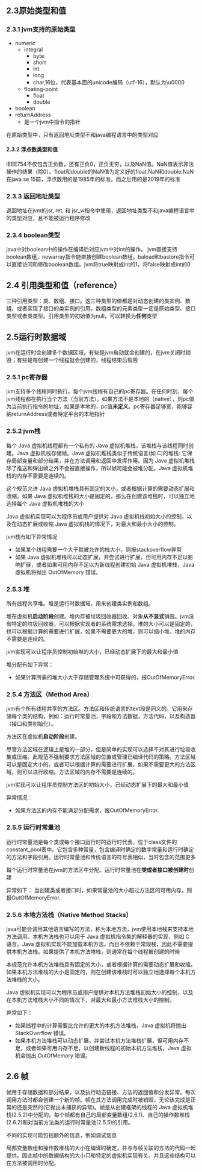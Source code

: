 ## 2.3原始类型和值
### 2.3.1 jvm支持的原始类型
   - numeric
     - integral
        - byte
        - short
        - int
        - long
        - char,16位，代表基本面的unicode编码（utf-16），默认为\u0000
     - floating-point
       - float
       - double
   - boolean
   - returnAddress
     - 是一个jvm中指令的指针
  
  在原始类型中，只有返回地址类型不和java编程语言中的类型对应
  
#### 2.3.2 浮点数类型和值
IEEE754不仅包含正负数，还有正负0，正负无穷，以及NaN值。NaN值表示非法操作的结果（除0）。float和double的NaN值为定义好的float.NaN和double.NaN
在java se 15前，浮点数用的是1985年的标准，而之后用的是2019年的标准

### 2.3.3 返回地址类型
返回地址在jvm的jsr, ret, 和 jsr_w指令中使用，返回地址类型不和java编程语言中的类型对应，且不能被运行程序修改

### 2.3.4 boolean类型
java中对boolean中的操作在编译后对应jvm中对int的操作。
jvm直接支持boolean数组，newarray指令能直接创建boolean数组。baload和bastore指令可以直接访问和修改boolean数组。jvm将true映射成int的1，将false映射成int的0


## 2.4 引用类型和值（reference）
三种引用类型：类、数组、接口。这三种类型的值都是对动态创建的类实例、数组、或者实现了接口的类实例的引用。数组类型的元素类型一定是原始类型、接口类型或者类类型。引用类型的初始值为null，可以转换为**任何**类型

## 2.5运行时数据域
jvm在运行时会创建多个数据区域，有些是jvm启动就会创建的，在jvm关闭时销毁；有些是每创建一个线程就会创建的，线程结束后销毁

### 2.5.1 pc寄存器
jvm支持多个线程同时执行。每个jvm线程有自己的pc寄存器。在任何时刻，每个jvm线程都在执行当个方法（当前方法）。如果方法不是本地的（native），则pc值为当前执行指令的地址，如果是本地的，pc值**未定义**。pc寄存器足够宽，能够容纳returnAddress或者特定平台的本地指针

### 2.5.2 jvm栈
每个 Java 虚拟机线程都有一个私有的 Java 虚拟机堆栈，该堆栈与该线程同时创建。Java 虚拟机栈存储帧。Java 虚拟机堆栈类似于传统语言(如 C)的堆栈: 它保存局部变量和部分结果，并在方法调用和返回中发挥作用。因为 Java 虚拟机堆栈除了推送和弹出帧之外不会被直接操作，所以帧可能会被堆分配。Java 虚拟机堆栈的内存不需要是连续的。

这个规范允许 Java 虚拟机堆栈具有固定的大小，或者根据计算的需要动态扩展和收缩。如果 Java 虚拟机堆栈的大小是固定的，那么在创建该堆栈时，可以独立地选择每个 Java 虚拟机堆栈的大小

Java 虚拟机实现可以为程序员或用户提供对 Java 虚拟机栈初始大小的控制，以及在动态扩展或收缩 Java 虚拟机栈的情况下，对最大和最小大小的控制。

jvm栈有如下异常情况
- 如果某个线程需要一个大于其被允许的栈大小，则报stackoverflow异常
- 如果 Java 虚拟机堆栈可以动态扩展，并尝试进行扩展，但可用内存不足以影响扩展，或者如果可用内存不足以为新线程创建初始 Java 虚拟机堆栈，Java 虚拟机将抛出 OutOfMemory 错误。
  
### 2.5.3 堆
所有线程共享堆。堆是运行时数据域，用来创建类实例和数组。

堆在虚拟机**启动阶段**创建。堆内存被垃圾回收器回收。对象**从不显式**销毁。jvm没有特定的垃圾回收器，可以根据实现者的系统需求选择。堆的大小可以是固定的，也可以根据计算的需要进行扩展，如果不需要更大的堆，则可以缩小堆。堆的内存不需要是连续的。

jvm实现可以让程序员控制初始堆的大小，已经动态扩展下的最大和最小值

堆分配有如下异常：
- 如果计算所需的堆大小大于存储管理系统中可获得的，报OutOfMemoryError.

### 2.5.4 方法区（Method Area）
jvm有个所有线程共享的方法区。方法区和传统语言的text段是同义的。它用来存储每个类的结构，例如：运行时常量池，字段和方法数据，方法代码，以及构造器（接口和类初始化）。

方法区在虚拟机**启动阶段**创建。

尽管方法区域在逻辑上是堆的一部分，但是简单的实现可以选择不对其进行垃圾收集或压缩。此规范不强制要求方法区域的位置或管理已编译代码的策略。方法区域可以是固定大小的，或者可以根据计算的需要进行扩展，如果不需要更大的方法区域，则可以进行收缩。方法区域的内存不需要是连续的。

jvm实现可以让程序员控制方法区的初始大小，已经动态扩展下的最大和最小值

异常情况：
- 如果方法区的内存不能满足分配需求，报OutOfMemoryError.

### 2.5.5 运行时常量池
运行时常量池是每个类或每个接口运行时的运行时代表，位于class文件的constant_pool表中。它包含多种常量，包含编译时确定的数字常量和运行时确定的方法和字段引用。运行时常量池和传统语言的符号表相似，当时包含的范围更多

每个运行时常量池在jvm的方法区中分配。运行时常量池在**类或者接口被创建时**创建

异常如下：
当创建类或者接口时，如果常量池的大小超过方法区的可用内存，则报OutOfMemoryError.

### 2.5.6 本地方法栈（Native Method Stacks）
java可能会调用其他语言编写的方法，称为本地方法，jvm使用本地栈来支持本地方法调用。本机方法栈也可以用于 Java 虚拟机指令集的解释器的实现，例如 C 语言。Java 虚拟机实现不能加载本机方法，而且不依赖于常规栈，因此不需要提供本机方法栈。如果提供了本机方法堆栈，则通常在每个线程被创建的时候

本规范允许本机方法堆栈具有固定的大小，或者根据计算的需要动态扩展和收缩。如果本机方法堆栈的大小是固定的，则在创建该堆栈时可以独立地选择每个本机方法堆栈的大小。

Java 虚拟机实现可以为程序员或用户提供对本机方法堆栈初始大小的控制，以及在本机方法堆栈大小不同的情况下，对最大和最小方法堆栈大小的控制。

异常如下：
- 如果线程中的计算需要比允许的更大的本机方法堆栈，Java 虚拟机将抛出 StackOverflow 错误。
- 如果本机方法堆栈可以动态扩展，并尝试本机方法堆栈扩展，但可用内存不足，或者如果可用内存不足，以创建新线程的初始本机方法堆栈，Java 虚拟机会抛出 OutOfMemory 错误。


## 2.6 帧
帧用于存储数据和部分结果，以及执行动态链接、方法的返回值和分发异常。每次调用方法时都会创建一个新的帧。帧在其方法调用完成时被销毁，无论该完成是正常的还是突然的(它抛出未捕获的异常)。帧是从创建框架的线程的 Java 虚拟机堆栈(2.5.2)中分配的。每个帧都有自己的局部变量数组(2.6.1)、自己的操作数堆栈(2.6.2)和对当前方法类的运行时常量池(2.5.5)的引用。

不同的实现可能包括额外的信息，例如调试信息

局部变量数组和操作数堆栈的大小在编译时确定，并与与帧关联的方法的代码一起提供。因此帧中的数据结构的大小只和特定的虚拟机实现有关。并且这些结构可以在方法被调用时分配。